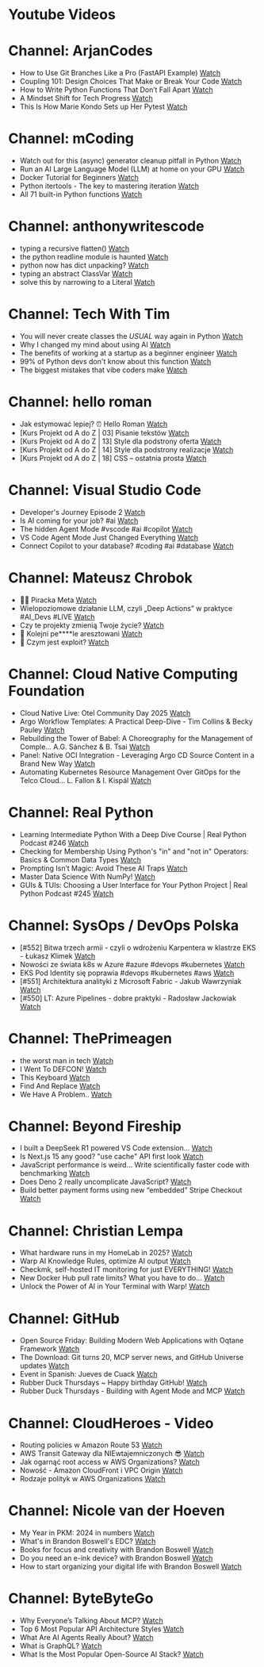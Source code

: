 
Youtube Videos
==============

# Channel: ArjanCodes
  
 - How to Use Git Branches Like a Pro (FastAPI Example)  [Watch](https://youtu.be/viAZQjs5lHk)  
 - Coupling 101: Design Choices That Make or Break Your Code  [Watch](https://youtu.be/MM9VQp-k0JQ)  
 - How to Write Python Functions That Don’t Fall Apart  [Watch](https://youtu.be/g-Cytq7YDCc)  
 - A Mindset Shift for Tech Progress  [Watch](https://youtu.be/mwlL4ZbNh1Q)  
 - This Is How Marie Kondo Sets up Her Pytest  [Watch](https://youtu.be/jxqGsJEhiAg)
# Channel: mCoding
  
 - Watch out for this (async) generator cleanup pitfall in Python  [Watch](https://youtu.be/N56Jrqc7SBk)  
 - Run an AI Large Language Model (LLM) at home on your GPU  [Watch](https://youtu.be/RejIVgfER-4)  
 - Docker Tutorial for Beginners  [Watch](https://youtu.be/b0HMimUb4f0)  
 - Python itertools - The key to mastering iteration  [Watch](https://youtu.be/1p7xa_BHYDs)  
 - All 71 built-in Python functions  [Watch](https://youtu.be/7Qu_KXc7xSI)
# Channel: anthonywritescode
  
 - typing a recursive flatten()  [Watch](https://youtu.be/pXcV_OJI7j4)  
 - the python readline module is haunted  [Watch](https://youtu.be/b0JQkTWjg6g)  
 - python now has dict unpacking?  [Watch](https://youtu.be/eqiM0xRmFJg)  
 - typing an abstract ClassVar  [Watch](https://youtu.be/4Ge1mgogwdw)  
 - solve this by narrowing to a Literal  [Watch](https://youtu.be/WlErF7wQsds)
# Channel: Tech With Tim
  
 - You will never create classes the *USUAL* way again in Python  [Watch](https://youtu.be/ENEo_Gv_V_s)  
 - Why I changed my mind about using AI  [Watch](https://youtu.be/xGRFSj8S-Qo)  
 - The benefits of working at a startup as a beginner engineer  [Watch](https://youtu.be/FomxEaxZLzY)  
 - 99% of Python devs don't know about this function  [Watch](https://youtu.be/UdWn74QrUuY)  
 - The biggest mistakes that vibe coders make  [Watch](https://youtu.be/IHvXQAAnPcE)
# Channel: hello roman
  
 - Jak estymować lepiej? ⏰  Hello Roman  [Watch](https://youtu.be/trm4-53gp4g)  
 - [Kurs Projekt od A do Z | 03] Pisanie tekstów  [Watch](https://youtu.be/vTmJh0nX6Sk)  
 - [Kurs Projekt od A do Z | 13] Style dla podstrony oferta  [Watch](https://youtu.be/vVJeRbTPT4U)  
 - [Kurs Projekt od A do Z | 14] Style dla podstrony realizacje  [Watch](https://youtu.be/dL-0uYN72mM)  
 - [Kurs Projekt od A do Z | 18] CSS – ostatnia prosta  [Watch](https://youtu.be/f8tPJdD1_TE)
# Channel: Visual Studio Code
  
 - Developer's Journey Episode 2  [Watch](https://youtu.be/SIO3bDGU96g)  
 - Is AI coming for your job? #ai  [Watch](https://youtu.be/jlGNECmZDI0)  
 - The hidden Agent Mode #vscode #ai #copilot  [Watch](https://youtu.be/MuMMgAoIyqY)  
 - VS Code Agent Mode Just Changed Everything  [Watch](https://youtu.be/dutyOc_cAEU)  
 - Connect Copilot to your database? #coding #ai #database  [Watch](https://youtu.be/RiQJbyCywvM)
# Channel: Mateusz Chrobok
  
 - 🏴‍☠️ Piracka Meta  [Watch](https://youtu.be/1vTtZyQo1eM)  
 - Wielopoziomowe działanie LLM, czyli „Deep Actions” w praktyce #AI_Devs #LIVE  [Watch](https://youtu.be/HDHDntk1nis)  
 - Czy te projekty zmienią Twoje życie?  [Watch](https://youtu.be/w1GDUyTluPs)  
 - 🚓 Kolejni pe****le aresztowani  [Watch](https://youtu.be/lbiqe2c7WSE)  
 - 🦠 Czym jest exploit?  [Watch](https://youtu.be/_EaJ_B2cM1s)
# Channel: Cloud Native Computing Foundation
  
 - Cloud Native Live: Otel Community Day 2025  [Watch](https://youtu.be/A8blir4JoRw)  
 - Argo Workflow Templates: A Practical Deep-Dive - Tim Collins & Becky Pauley  [Watch](https://youtu.be/0QeYA6_9cOg)  
 - Rebuilding the Tower of Babel: A Choreography for the Management of Comple... A.G. Sánchez & B. Tsai  [Watch](https://youtu.be/Dr11sYvXGQk)  
 - Panel: Native OCI Integration - Leveraging Argo CD Source Content in a Brand New Way  [Watch](https://youtu.be/NBZH6pqLto4)  
 - Automating Kubernetes Resource Management Over GitOps for the Telco Cloud... L. Fallon & I. Kispál  [Watch](https://youtu.be/Qoq7NgVWTUE)
# Channel: Real Python
  
 - Learning Intermediate Python With a Deep Dive Course | Real Python Podcast #246  [Watch](https://youtu.be/RQypBBW0aXc)  
 - Checking for Membership Using Python's "in" and "not in" Operators: Basics & Common Data Types  [Watch](https://youtu.be/IyGdJ_JoH6g)  
 - Prompting Isn’t Magic: Avoid These AI Traps  [Watch](https://youtu.be/p3MtyKwAU5o)  
 - Master Data Science With NumPy!  [Watch](https://youtu.be/sD6W3I2HiCo)  
 - GUIs & TUIs: Choosing a User Interface for Your Python Project | Real Python Podcast #245  [Watch](https://youtu.be/v4XV1NAMFms)
# Channel: SysOps / DevOps Polska
  
 - [#552] Bitwa trzech armii - czyli o wdrożeniu Karpentera w klastrze EKS - Łukasz Klimek  [Watch](https://youtu.be/-XopMapYLnU)  
 - Nowości ze świata k8s w Azure #azure #devops #kubernetes  [Watch](https://youtu.be/BRy-dpyo2Bs)  
 - EKS Pod Identity się poprawia #devops #kubernetes #aws  [Watch](https://youtu.be/Zkq6u5VwDs0)  
 - [#551] Architektura analityki z Microsoft Fabric - Jakub Wawrzyniak  [Watch](https://youtu.be/jvbjUsoa-8w)  
 - [#550] LT: Azure Pipelines - dobre praktyki - Radosław Jackowiak  [Watch](https://youtu.be/ZSOJ6Tr4-EA)
# Channel: ThePrimeagen
  
 - the worst man in tech  [Watch](https://youtu.be/A_XGsAl-LqY)  
 - I Went To DEFCON!  [Watch](https://youtu.be/GwcFxTuMYmU)  
 - This Keyboard  [Watch](https://youtu.be/dhuX9t2j5Hc)  
 - Find And Replace  [Watch](https://youtu.be/v2a6Nv7RSd0)  
 - We Have A Problem..  [Watch](https://youtu.be/1-0r90bm6CE)
# Channel: Beyond Fireship
  
 - I built a DeepSeek R1 powered VS Code extension…  [Watch](https://youtu.be/clJCDHml2cA)  
 - Is Next.js 15 any good? "use cache" API first look  [Watch](https://youtu.be/xWkozeculPo)  
 - JavaScript performance is weird... Write scientifically faster code with benchmarking  [Watch](https://youtu.be/_pWA4rbzvIg)  
 - Does Deno 2 really uncomplicate JavaScript?  [Watch](https://youtu.be/8IHhvkaVqVE)  
 - Build better payment forms using new “embedded” Stripe Checkout  [Watch](https://youtu.be/7WFXl4-aCxs)
# Channel: Christian Lempa
  
 - What hardware runs in my HomeLab in 2025?  [Watch](https://youtu.be/4QlawuxRY00)  
 - Warp AI Knowledge Rules, optimize AI output  [Watch](https://youtu.be/GZtWIU0T888)  
 - Checkmk, self-hosted IT monitoring for just EVERYTHING!  [Watch](https://youtu.be/Rb1_7gbgS7k)  
 - New Docker Hub pull rate limits? What you have to do…  [Watch](https://youtu.be/JNkLbT_2JQg)  
 - Unlock the Power of AI in Your Terminal with Warp!  [Watch](https://youtu.be/hETUdeBQqkI)
# Channel: GitHub
  
 - Open Source Friday: Building Modern Web Applications with Oqtane Framework  [Watch](https://youtu.be/j7WID3q1yY0)  
 - The Download: Git turns 20, MCP server news, and GitHub Universe updates  [Watch](https://youtu.be/iMSyB9aWuAc)  
 - Event in Spanish: Jueves de Cuack  [Watch](https://youtu.be/htK7Lagh_YM)  
 - Rubber Duck Thursdays ~ Happy birthday GitHub!  [Watch](https://youtu.be/v9k0GazSqOY)  
 - Rubber Duck Thursdays - Building with Agent Mode and MCP  [Watch](https://youtu.be/rLbjeaDwCMM)
# Channel: CloudHeroes - Video
  
 - Routing policies w Amazon Route 53  [Watch](https://youtu.be/AJb-VYx7jvU)  
 - AWS Transit Gateway dla NIEwtajemniczonych 😎  [Watch](https://youtu.be/06n86Z0sr-k)  
 - Jak ogarnąć root access w AWS Organizations?  [Watch](https://youtu.be/q5Lyj7RYxBk)  
 - Nowość - Amazon CloudFront i VPC Origin  [Watch](https://youtu.be/QEpjk36AEIA)  
 - Rodzaje polityk w AWS Organizations  [Watch](https://youtu.be/IuSgrk7LA_4)
# Channel: Nicole van der Hoeven
  
 - My Year in PKM: 2024 in numbers  [Watch](https://youtu.be/NxCZ8GaM-Vw)  
 - What's in Brandon Boswell's EDC?  [Watch](https://youtu.be/Noswl0jCA4k)  
 - Books for focus and creativity with Brandon Boswell  [Watch](https://youtu.be/Ugc4U8Rx7RM)  
 - Do you need an e-ink device? with Brandon Boswell  [Watch](https://youtu.be/uUKPV6mWMFM)  
 - How to start organizing your digital life with Brandon Boswell  [Watch](https://youtu.be/Ykhyw3T3ICU)
# Channel: ByteByteGo
  
 - Why Everyone’s Talking About MCP?  [Watch](https://youtu.be/_d0duu3dED4)  
 - Top 6 Most Popular API Architecture Styles  [Watch](https://youtu.be/PNRbanEKGtw)  
 - What Are AI Agents Really About?  [Watch](https://youtu.be/eHEHE2fpnWQ)  
 - What is GraphQL?  [Watch](https://youtu.be/rQhost93z40)  
 - What Is the Most Popular Open-Source AI Stack?  [Watch](https://youtu.be/hFURlsMwU7c)